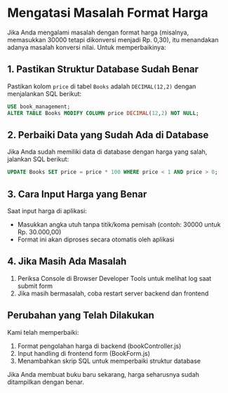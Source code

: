 # Mengatasi Masalah Format Harga

Jika Anda mengalami masalah dengan format harga (misalnya, memasukkan 30000 tetapi dikonversi menjadi Rp. 0,30), itu menandakan adanya masalah konversi nilai. Untuk memperbaikinya:

## 1. Pastikan Struktur Database Sudah Benar

Pastikan kolom `price` di tabel `Books` adalah `DECIMAL(12,2)` dengan menjalankan SQL berikut:

```sql
USE book_management;
ALTER TABLE Books MODIFY COLUMN price DECIMAL(12,2) NOT NULL;
```

## 2. Perbaiki Data yang Sudah Ada di Database

Jika Anda sudah memiliki data di database dengan harga yang salah, jalankan SQL berikut:

```sql
UPDATE Books SET price = price * 100 WHERE price < 1 AND price > 0;
```

## 3. Cara Input Harga yang Benar

Saat input harga di aplikasi:
- Masukkan angka utuh tanpa titik/koma pemisah (contoh: 30000 untuk Rp. 30.000,00)
- Format ini akan diproses secara otomatis oleh aplikasi

## 4. Jika Masih Ada Masalah

1. Periksa Console di Browser Developer Tools untuk melihat log saat submit form
2. Jika masih bermasalah, coba restart server backend dan frontend

## Perubahan yang Telah Dilakukan

Kami telah memperbaiki:
1. Format pengolahan harga di backend (bookController.js)
2. Input handling di frontend form (BookForm.js)
3. Menambahkan skrip SQL untuk memperbaiki struktur database

Jika Anda membuat buku baru sekarang, harga seharusnya sudah ditampilkan dengan benar.
